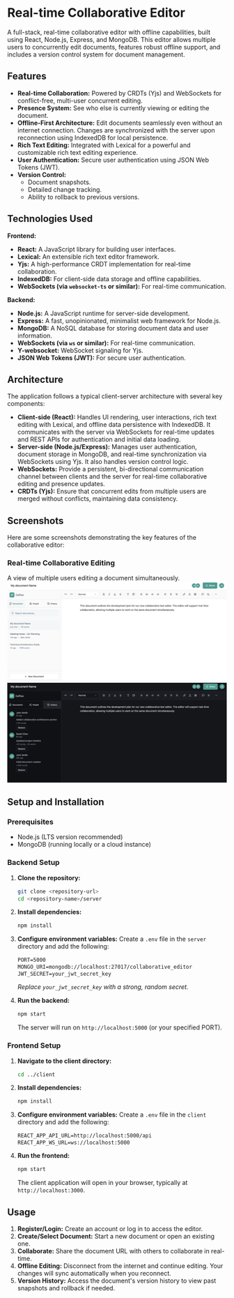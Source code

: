 # Real-time Collaborative Editor

A full-stack, real-time collaborative editor with offline capabilities, built using React, Node.js, Express, and MongoDB. This editor allows multiple users to concurrently edit documents, features robust offline support, and includes a version control system for document management.

## Features

*   **Real-time Collaboration:** Powered by CRDTs (Yjs) and WebSockets for conflict-free, multi-user concurrent editing.
*   **Presence System:** See who else is currently viewing or editing the document.
*   **Offline-First Architecture:** Edit documents seamlessly even without an internet connection. Changes are synchronized with the server upon reconnection using IndexedDB for local persistence.
*   **Rich Text Editing:** Integrated with Lexical for a powerful and customizable rich text editing experience.
*   **User Authentication:** Secure user authentication using JSON Web Tokens (JWT).
*   **Version Control:**
    *   Document snapshots.
    *   Detailed change tracking.
    *   Ability to rollback to previous versions.

## Technologies Used

**Frontend:**

*   **React:** A JavaScript library for building user interfaces.
*   **Lexical:** An extensible rich text editor framework.
*   **Yjs:** A high-performance CRDT implementation for real-time collaboration.
*   **IndexedDB:** For client-side data storage and offline capabilities.
*   **WebSockets (via `websocket-ts` or similar):** For real-time communication.

**Backend:**

*   **Node.js:** A JavaScript runtime for server-side development.
*   **Express:** A fast, unopinionated, minimalist web framework for Node.js.
*   **MongoDB:** A NoSQL database for storing document data and user information.
*   **WebSockets (via `ws` or similar):** For real-time communication.
*   **Y-websocket:** WebSocket signaling for Yjs.
*   **JSON Web Tokens (JWT):** For secure user authentication.

## Architecture

The application follows a typical client-server architecture with several key components:

*   **Client-side (React):** Handles UI rendering, user interactions, rich text editing with Lexical, and offline data persistence with IndexedDB. It communicates with the server via WebSockets for real-time updates and REST APIs for authentication and initial data loading.
*   **Server-side (Node.js/Express):** Manages user authentication, document storage in MongoDB, and real-time synchronization via WebSockets using Yjs. It also handles version control logic.
*   **WebSockets:** Provide a persistent, bi-directional communication channel between clients and the server for real-time collaborative editing and presence updates.
*   **CRDTs (Yjs):** Ensure that concurrent edits from multiple users are merged without conflicts, maintaining data consistency.

## Screenshots

Here are some screenshots demonstrating the key features of the collaborative editor:

### Real-time Collaborative Editing
A view of multiple users editing a document simultaneously.
![Real-time Editor Screenshot](./Coflux.png)
![Real-time Editor Screenshot](./Cofluxp1.png)

## Setup and Installation

### Prerequisites

*   Node.js (LTS version recommended)
*   MongoDB (running locally or a cloud instance)

### Backend Setup

1.  **Clone the repository:**
    ```bash
    git clone <repository-url>
    cd <repository-name>/server
    ```
2.  **Install dependencies:**
    ```bash
    npm install
    ```
3.  **Configure environment variables:**
    Create a `.env` file in the `server` directory and add the following:
    ```
    PORT=5000
    MONGO_URI=mongodb://localhost:27017/collaborative_editor
    JWT_SECRET=your_jwt_secret_key
    ```
    *Replace `your_jwt_secret_key` with a strong, random secret.*

4.  **Run the backend:**
    ```bash
    npm start
    ```
    The server will run on `http://localhost:5000` (or your specified PORT).

### Frontend Setup

1.  **Navigate to the client directory:**
    ```bash
    cd ../client
    ```
2.  **Install dependencies:**
    ```bash
    npm install
    ```
3.  **Configure environment variables:**
    Create a `.env` file in the `client` directory and add the following:
    ```
    REACT_APP_API_URL=http://localhost:5000/api
    REACT_APP_WS_URL=ws://localhost:5000
    ```

4.  **Run the frontend:**
    ```bash
    npm start
    ```
    The client application will open in your browser, typically at `http://localhost:3000`.

## Usage

1.  **Register/Login:** Create an account or log in to access the editor.
2.  **Create/Select Document:** Start a new document or open an existing one.
3.  **Collaborate:** Share the document URL with others to collaborate in real-time.
4.  **Offline Editing:** Disconnect from the internet and continue editing. Your changes will sync automatically when you reconnect.
5.  **Version History:** Access the document's version history to view past snapshots and rollback if needed.




